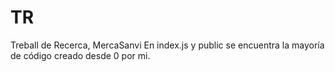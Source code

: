 # TR
Treball de Recerca, MercaSanvi
En index.js y public se encuentra la mayoría de código creado desde 0 por mi.
